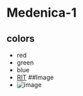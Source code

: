 # Medenica-1
## colors
- red
- green
- blue
- [RIT](https://mycourses.rit.edu/d2l/lms/dropbox/user/folder_submit_files.d2l?ou=1101740&db=2069481)
##Image
- ![image](https://github.com/user-attachments/assets/9a12f495-9b59-4c03-860c-85cbb6f40148)
